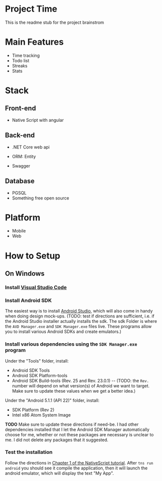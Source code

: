 # Project Time
This is the readme stub for the project brainstrom


# Main Features
* Time tracking
* Todo list
* Streaks
* Stats

# Stack
## Front-end
 * Native Script with angular
## Back-end 
* .NET Core web api

* ORM: Entity
* Swagger
## Database
* PGSQL
* Something free open source

# Platform
* Mobile
* Web

# How to Setup

## On Windows
### Install [Visual Studio Code](https://code.visualstudio.com/docs/setup/windows)

### Install Android SDK
The easiest way is to install [Android Studio](https://developer.android.com/studio/install.html), which will also come in handy when doing design mock-ups. (TODO: test if directions are sufficient, i.e. if the Android Studio installer actually installs the sdk. The sdk  Folder is where the `AVD Manager.exe` and `SDK Manager.exe` files live. These programs allow you to install various Android SDKs and create emulators.)

### Install various dependencies using the `SDK Manager.exe` program
Under the "Tools" folder, install:
- Android SDK Tools
- Android SDK Platform-tools
- Android SDK Build-tools (Rev. 25 and Rev. 23.0.1) -- (TODO: the `Rev.` number will depend on what version(s) of Android we want to target. Make sure to update these values when we get a better idea.)

Under the "Android 5.1.1 (API 22)" folder, install:
- SDK Platform (Rev 2)
- Intel x86 Atom System Image

**TODO** Make sure to update these directions if need-be. I had other dependencies installed that I let the Android SDK Manager automatically choose for me, whether or not these packages are necessary is unclear to me. I did not delete any packages that it suggested.

### Test the installation
Follow the directions in [Chapter 1 of the NativeScript tutorial](https://docs.nativescript.org/tutorial/chapter-1). After `tns run android` you should see it compile the application, then it will launch the android emulator, which will display the text "My App".

